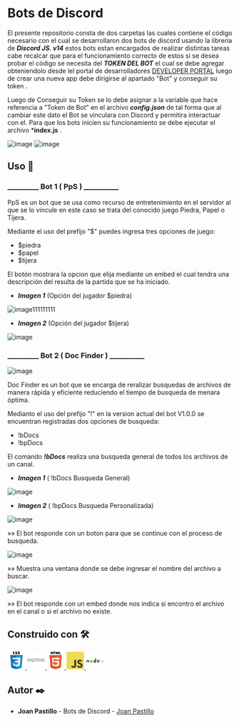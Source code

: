 # Bots de Discord
 
El presente repositorio consta de dos carpetas las cuales  contiene el código necesario con el cual se desarrollaron dos bots de 
discord usando la libreria de ***Discord JS. v14*** estos bots estan encargados de realizar distintas tareas cabe recalcar que 
para el funcionamiento correcto de estos si se desea probar el código se necesita del ***TOKEN DEL BOT***  el cual se debe agregar obteniendolo 
desde lel portal de desarrolladores  [DEVELOPER PORTAL](https://discord.com/developers/applications) luego de crear una nueva app debe dirigirse 
al apartado "Bot" y conseguir su token .

Luego de Conseguir su Token se lo debe asignar a la variable que hace referencia a "Token de Bot" en el archivo ***config.json*** de tal forma 
que al cambiar este dato el Bot se vinculara con Discord y permitira interactuar con el.
Para que los bots inicien su funcionamiento se debe ejecutar el archivo ***index.js** .

![image](https://github.com/2k12/discord_bots/assets/104972625/73aedc85-3578-4448-b9d6-d64460ac1537)
                      ![image](https://github.com/2k12/discord_bots/assets/104972625/32cb96dd-8087-4d75-a457-e57bd4f700f8)

## Uso 💪

### **_________ Bot 1  ( PpS ) __________**

PpS es un bot que se usa como recurso de entretenimiento en el servidor al que se lo vincule en este caso se
trata del conocido juego Piedra, Papel o Tijera.

Mediante el uso del prefijo "$"  puedes ingresa tres opciones de juego:

  * $piedra
  * $papel
  * $tijera

El botón mostrara la opcion que elija mediante un embed el cual tendra una descripción del resulta de la
partida que se ha iniciado.

- ***Imagen 1*** (Opción del jugador $piedra)

![image111111111](https://github.com/2k12/discord_bots/assets/104972625/10a6f59c-a601-436d-89f9-6f9e63c38c46)

- ***Imagen 2*** (Opción del jugador $tijera)

![image](https://github.com/2k12/discord_bots/assets/104972625/05968958-0c1b-4e17-ba88-501ffa1ce5e9)


### **_________ Bot 2  ( Doc Finder ) __________**

![image](https://github.com/2k12/discord_bots/assets/104972625/77d67282-966a-41f1-a041-f78b53cc0e23)

Doc Finder es un bot que se encarga de reralizar busquedas de archivos de manera rápida y eficiente reduciendo
el tiempo de busqueda de menara óptima.

Medianto el uso del prefijo "!"  en la version actual del bot V1.0.0 se encuentran registradas dos
opciones de busqueda:

  * !bDocs
  * !bpDocs
 
El comando ***!bDocs*** realiza una busqueda general de todos los archivos de un canal.

- ***Imagen 1*** ( !bDocs Busqueda General)

![image](https://github.com/2k12/discord_bots/assets/104972625/4d81a9c9-e7eb-474b-b522-28f796f39242)

- ***Imagen 2*** ( !bpDocs Busqueda Personalizada)

![image](https://github.com/2k12/discord_bots/assets/104972625/05ea17a5-a79b-40a2-a65a-5b5f051b80ba)

»» El bot responde con un boton para que se continue con el proceso de busqueda.

![image](https://github.com/2k12/discord_bots/assets/104972625/d82414b7-1653-403d-a38c-540e919000d6)

»» Muestra una ventana donde se debe ingresar el nombre del archivo a buscar.

![image](https://github.com/2k12/discord_bots/assets/104972625/b0bfd549-8d1f-44d3-b396-2a88213f3e9c)

»» El bot responde con un embed donde nos indica si encontro el archivo en el canal o si el archivo no existe.

## Construido con 🛠️

<p align="left"> <a href="https://www.w3schools.com/css/" target="_blank" rel="noreferrer"> <img src="https://raw.githubusercontent.com/devicons/devicon/master/icons/css3/css3-original-wordmark.svg" alt="css3" width="40" height="40"/> </a> <a href="https://expressjs.com" target="_blank" rel="noreferrer"> <img src="https://raw.githubusercontent.com/devicons/devicon/master/icons/express/express-original-wordmark.svg" alt="express" width="40" height="40"/> </a> <a href="https://www.w3.org/html/" target="_blank" rel="noreferrer"> <img src="https://raw.githubusercontent.com/devicons/devicon/master/icons/html5/html5-original-wordmark.svg" alt="html5" width="40" height="40"/> </a> <a href="https://developer.mozilla.org/en-US/docs/Web/JavaScript" target="_blank" rel="noreferrer"> <img src="https://raw.githubusercontent.com/devicons/devicon/master/icons/javascript/javascript-original.svg" alt="javascript" width="40" height="40"/> </a> <a href="https://nodejs.org" target="_blank" rel="noreferrer"> <img src="https://raw.githubusercontent.com/devicons/devicon/master/icons/nodejs/nodejs-original-wordmark.svg" alt="nodejs" width="40" height="40"/> </a> </p>

## Autor ✒️

- **Joan Pastillo** - Bots de Discord - [Joan Pastillo](https://github.com/2k12)
